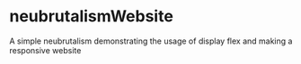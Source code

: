 # neubrutalismWebsite
A simple neubrutalism demonstrating the usage of display flex and making a responsive website
